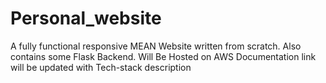 # Personal_website
A fully functional responsive MEAN Website written from scratch.
Also contains some Flask Backend.
Will Be Hosted on AWS
Documentation link will be updated with Tech-stack description

